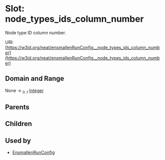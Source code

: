 
# Slot: node_types_ids_column_number


Node type ID column number.

URI: [https://w3id.org/neat/ensmallenRunConfig__node_types_ids_column_number](https://w3id.org/neat/ensmallenRunConfig__node_types_ids_column_number)


## Domain and Range

None &#8594;  <sub>0..1</sub> [Integer](types/Integer.md)

## Parents


## Children


## Used by

 * [EnsmallenRunConfig](EnsmallenRunConfig.md)

